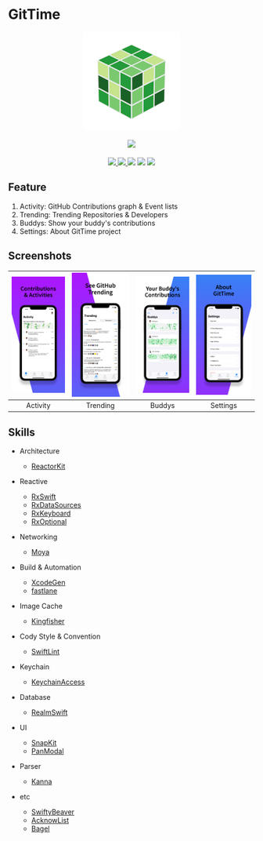 # GitTime

<p align=center>
<img onerror="this.style.display='none';" src="/.github/images/appicon_white.png" alt="400x400bb" width="200" height="200">
<br/>
<br/>
<a href="https://apps.apple.com/us/app/gittime/id1469013856?mt=8">
<img src="https://linkmaker.itunes.apple.com/ko-kr/badge-lrg.svg?releaseDate=2019-06-22&kind=iossoftware&bubble=ios_apps">
</a>
<br/>
<br/>
<a href="https://github.com/ReactorKit/ReactorKit">
<img src="https://img.shields.io/badge/architecture-ReactorKit-brightgreen">
</a>
<a href="https://github.com/ReactiveX/RxSwift">
<img src="https://img.shields.io/badge/reactive-RxSwift-red">
</a>
<img src="https://img.shields.io/badge/Swift-5.0-ff69b4">
<img src="https://img.shields.io/github/v/release/87kangsw/GitTime">
<img src="https://img.shields.io/github/contributors/87kangsw/Gittime">
</p>

## Feature

1. Activity: GitHub Contributions graph & Event lists
2. Trending: Trending Repositories & Developers
3. Buddys: Show your buddy's contributions
4. Settings: About GitTime project

## Screenshots

| <img src="/.github/images/screen1.png"> | <img src="/.github/images/screen2.png"> | <img src="/.github/images/screen3.png"> | <img src="/.github/images/screen4.png"> |
| :-------------------------------------: | :-------------------------------------: | :-------------------------------------: | :-------------------------------------: |
|                Activity                 |                Trending                 |                 Buddys                  |                Settings                 |

## Skills

- Architecture

  - [ReactorKit](https://github.com/ReactorKit/ReactorKit)

- Reactive

  - [RxSwift](https://github.com/ReactiveX/RxSwift)
  - [RxDataSources](https://github.com/RxSwiftCommunity/RxDataSources)
  - [RxKeyboard](https://github.com/RxSwiftCommunity/RxKeyboard)
  - [RxOptional](https://github.com/RxSwiftCommunity/RxOptional)

- Networking

  - [Moya](https://github.com/Moya/Moya)

- Build & Automation

  - [XcodeGen](https://github.com/yonaskolb/XcodeGen)
  - [fastlane](https://docs.fastlane.tools)

- Image Cache

  - [Kingfisher](https://github.com/onevcat/Kingfisher)

- Cody Style & Convention

  - [SwiftLint](https://github.com/realm/SwiftLint)

- Keychain

  - [KeychainAccess](https://github.com/kishikawakatsumi/KeychainAccess)

- Database

  - [RealmSwift](https://realm.io/kr/docs/swift/latest/#installation)

- UI

  - [SnapKit](https://github.com/SnapKit/SnapKit)
  - [PanModal](https://github.com/slackhq/PanModal)

- Parser

  - [Kanna](https://github.com/tid-kijyun/Kanna)

- etc
  - [SwiftyBeaver](https://github.com/SwiftyBeaver/SwiftyBeaver)
  - [AcknowList](https://github.com/vtourraine/AcknowList)
  - [Bagel](https://github.com/yagiz/Bagel)
